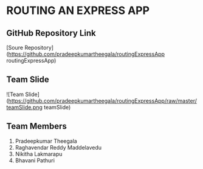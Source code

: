 # ROUTING AN EXPRESS APP

## GitHub Repository Link
[Soure Repository](https://github.com/pradeepkumartheegala/routingExpressApp routingExpressApp)

## Team Slide
![Team Slide](https://github.com/pradeepkumartheegala/routingExpressApp/raw/master/teamSlide.png teamSlide)

## Team Members
1. Pradeepkumar Theegala
1. Raghavendar Reddy Maddelavedu
1. Nikitha Lakmarapu
1. Bhavani Pathuri


